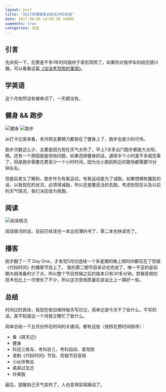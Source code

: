 ```yaml
---
layout: post
title: "2017年姗姗来迟的五月份总结"
date: 2017-06-04 14:05:58 +0800
comments: true
categories: 总结
---
```

## 引言

先庆祝一下，花费差不多1年时间我终于拿到驾照了。如果你对我学车的经历感兴趣，可以看看这篇[《谈谈考驾照的事情》](http://blog.forecho.com/talk-about-things-driving-test.html)。

## 学英语

这个月依然没有被单词了，一天都没有。

<!--more-->

## 健身 && 跑步

![健身](http://i.imgur.com/Z7JQsWGl.png)
![跑步](http://i.imgur.com/EfO0bLTl.png)

从打卡记录来看，本月把主要精力都放在了健身上了，跑步也是少的可怜。

跑步次数这么少，主要是因为现在天气太热了，早上7点多出门跑步都是大太阳，晒。还有一个原因就是场地问题，如果选择健身的话，通常半个小时差不多就完事了，但是跑步需要花费至少一个小时时间，因为光小跑到附近的跑场都需要10分钟左右。

但是后来又了解到，跑步作为有氧运动，有氧运动是为了减脂，如果想拥有腹肌的话，以我现在的状况，必须得减脂，所以还是要适当的去跑。考虑到现在以及以后的天气情况，我们决定改为夜跑。

## 阅读

![阅读情况](http://i.imgur.com/QzyCl8nl.jpg)

阅读情况的话，目前已经读完一本比较薄的书了，第二本也快读完了。

## 播客

刚才翻了一下 Day One，才发觉5月份连续一个多星期的晚上把时间都花在了剪辑《代码时间》的播客节目上了。
我的第二期节目采访也完成了，唯一不足的是前期大纲准备的少了点，所以整个节目剪辑之后的版本只有30多分钟。剪辑音频的技术也比上一次增长了不少，所以这次音频质量应该会比上一期好一些。

## 总结

时间过的真快，我现在依旧保持每天写日记，简单记录今天干了些什么，不写的话，真不知道这一个月我又瞎忙了些什么。

简单总结一下五月份所花时间的关键词，都有这些（按照花费时间排序）：

- 看《择天记》
- 健身
- 科目三练车、考科目三、考科目四、拿驾照
- 录制《代码时间》节目、剪辑节目音频
- 小伙伴聚会
- 弟弟过生日
- 炒美股

最后，提醒自己天气变热了，人也变得容易躁动了。